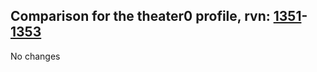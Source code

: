 ## Comparison for the theater0 profile, rvn: [1351](https://github.com/PRO100KatYT/FortniteProfileRevisions/tree/main/profiles/theater0/1351%20theater0.json)-[1353](https://github.com/PRO100KatYT/FortniteProfileRevisions/tree/main/profiles/theater0/1353%20theater0.json)

No changes
